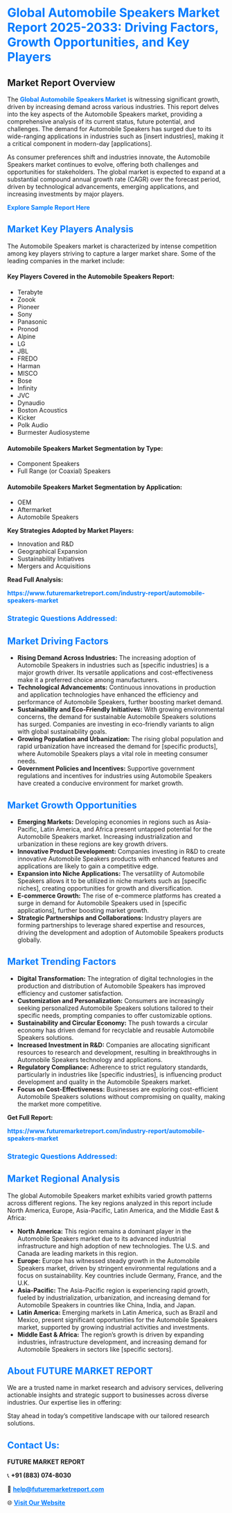 <h1 style="color: #007BFF;">Global Automobile Speakers Market Report 2025-2033: Driving Factors, Growth Opportunities, and Key Players</h1>

<section id="overview">
<h2>Market Report Overview</h2>
<p>The <a href="https://www.futuremarketreport.com/industry-report/automobile-speakers-market" style="color: #007BFF; text-decoration: none;"><strong>Global Automobile Speakers Market</strong></a> is witnessing significant growth, driven by increasing demand across various industries. This report delves into the key aspects of the Automobile Speakers market, providing a comprehensive analysis of its current status, future potential, and challenges. The demand for Automobile Speakers has surged due to its wide-ranging applications in industries such as [insert industries], making it a critical component in modern-day [applications].</p>
<p>As consumer preferences shift and industries innovate, the Automobile Speakers market continues to evolve, offering both challenges and opportunities for stakeholders. The global market is expected to expand at a substantial compound annual growth rate (CAGR) over the forecast period, driven by technological advancements, emerging applications, and increasing investments by major players.</p>
</section>

<section id="overview">
<p><a href="https://www.futuremarketreport.com/request-sample/reportId=126123" style="color: #007BFF; text-decoration: none;"><strong>Explore Sample Report Here</strong></a></p>
</section>

<section id="key-players">
<h2 style="color: #007BFF;">Market Key Players Analysis</h2>
<p>The Automobile Speakers market is characterized by intense competition among key players striving to capture a larger market share. Some of the leading companies in the market include:</p>
<h4>Key Players Covered in the Automobile Speakers Report:</h4>
<ul><li>Terabyte</li><li>Zoook</li><li>Pioneer</li><li>Sony</li><li>Panasonic</li><li>Pronod</li><li>Alpine</li><li>LG</li><li>JBL</li><li>FREDO</li><li>Harman</li><li>MISCO</li><li>Bose</li><li>Infinity</li><li>JVC</li><li>Dynaudio</li><li>Boston Acoustics</li><li>Kicker</li><li>Polk Audio</li><li>Burmester Audiosysteme</li></ul>
<h4>Automobile Speakers Market Segmentation by Type:</h4>
<ul><li>Component Speakers</li><li>Full Range (or Coaxial) Speakers</li></ul>

<h4>Automobile Speakers Market Segmentation by Application:</h4>
<ul><li>OEM</li><li>Aftermarket</li><li>Automobile Speakers</li></ul>
<p><strong>Key Strategies Adopted by Market Players:</strong></p>
<ul>
<li>Innovation and R&D</li>
<li>Geographical Expansion</li>
<li>Sustainability Initiatives</li>
<li>Mergers and Acquisitions</li>
</ul>
</section>

<section>
<p><strong>Read Full Analysis: </strong></p><a href="https://www.futuremarketreport.com/industry-report/automobile-speakers-market" style="color: #007BFF; text-decoration: none;"><strong>https://www.futuremarketreport.com/industry-report/automobile-speakers-market</strong></a>
<h3 style="color: #007BFF;">Strategic Questions Addressed:</h3>
</section>

<section id="driving-factors">
<h2 style="color: #007BFF;">Market Driving Factors</h2>
<ul>
<li><strong>Rising Demand Across Industries:</strong> The increasing adoption of Automobile Speakers in industries such as [specific industries] is a major growth driver. Its versatile applications and cost-effectiveness make it a preferred choice among manufacturers.</li>
<li><strong>Technological Advancements:</strong> Continuous innovations in production and application technologies have enhanced the efficiency and performance of Automobile Speakers, further boosting market demand.</li>
<li><strong>Sustainability and Eco-Friendly Initiatives:</strong> With growing environmental concerns, the demand for sustainable Automobile Speakers solutions has surged. Companies are investing in eco-friendly variants to align with global sustainability goals.</li>
<li><strong>Growing Population and Urbanization:</strong> The rising global population and rapid urbanization have increased the demand for [specific products], where Automobile Speakers plays a vital role in meeting consumer needs.</li>
<li><strong>Government Policies and Incentives:</strong> Supportive government regulations and incentives for industries using Automobile Speakers have created a conducive environment for market growth.</li>
</ul>
</section>

<section id="growth-opportunities">
<h2 style="color: #007BFF;">Market Growth Opportunities</h2>
<ul>
<li><strong>Emerging Markets:</strong> Developing economies in regions such as Asia-Pacific, Latin America, and Africa present untapped potential for the Automobile Speakers market. Increasing industrialization and urbanization in these regions are key growth drivers.</li>
<li><strong>Innovative Product Development:</strong> Companies investing in R&D to create innovative Automobile Speakers products with enhanced features and applications are likely to gain a competitive edge.</li>
<li><strong>Expansion into Niche Applications:</strong> The versatility of Automobile Speakers allows it to be utilized in niche markets such as [specific niches], creating opportunities for growth and diversification.</li>
<li><strong>E-commerce Growth:</strong> The rise of e-commerce platforms has created a surge in demand for Automobile Speakers used in [specific applications], further boosting market growth.</li>
<li><strong>Strategic Partnerships and Collaborations:</strong> Industry players are forming partnerships to leverage shared expertise and resources, driving the development and adoption of Automobile Speakers products globally.</li>
</ul>
</section>

<section id="trending-factors">
<h2 style="color: #007BFF;">Market Trending Factors</h2>
<ul>
<li><strong>Digital Transformation:</strong> The integration of digital technologies in the production and distribution of Automobile Speakers has improved efficiency and customer satisfaction.</li>
<li><strong>Customization and Personalization:</strong> Consumers are increasingly seeking personalized Automobile Speakers solutions tailored to their specific needs, prompting companies to offer customizable options.</li>
<li><strong>Sustainability and Circular Economy:</strong> The push towards a circular economy has driven demand for recyclable and reusable Automobile Speakers solutions.</li>
<li><strong>Increased Investment in R&D:</strong> Companies are allocating significant resources to research and development, resulting in breakthroughs in Automobile Speakers technology and applications.</li>
<li><strong>Regulatory Compliance:</strong> Adherence to strict regulatory standards, particularly in industries like [specific industries], is influencing product development and quality in the Automobile Speakers market.</li>
<li><strong>Focus on Cost-Effectiveness:</strong> Businesses are exploring cost-efficient Automobile Speakers solutions without compromising on quality, making the market more competitive.</li>
</ul>
</section>

<section>
<p><strong>Get Full Report: </strong></p><a href="https://www.futuremarketreport.com/industry-report/automobile-speakers-market" style="color: #007BFF; text-decoration: none;"><strong>https://www.futuremarketreport.com/industry-report/automobile-speakers-market</strong></a>
<h3 style="color: #007BFF;">Strategic Questions Addressed:</h3>
</section>


<section id="regional-analysis">
<h2 style="color: #007BFF;">Market Regional Analysis</h2>
<p>The global Automobile Speakers market exhibits varied growth patterns across different regions. The key regions analyzed in this report include North America, Europe, Asia-Pacific, Latin America, and the Middle East & Africa:</p>
<ul>
<li><strong>North America:</strong> This region remains a dominant player in the Automobile Speakers market due to its advanced industrial infrastructure and high adoption of new technologies. The U.S. and Canada are leading markets in this region.</li>
<li><strong>Europe:</strong> Europe has witnessed steady growth in the Automobile Speakers market, driven by stringent environmental regulations and a focus on sustainability. Key countries include Germany, France, and the U.K.</li>
<li><strong>Asia-Pacific:</strong> The Asia-Pacific region is experiencing rapid growth, fueled by industrialization, urbanization, and increasing demand for Automobile Speakers in countries like China, India, and Japan.</li>
<li><strong>Latin America:</strong> Emerging markets in Latin America, such as Brazil and Mexico, present significant opportunities for the Automobile Speakers market, supported by growing industrial activities and investments.</li>
<li><strong>Middle East & Africa:</strong> The region’s growth is driven by expanding industries, infrastructure development, and increasing demand for Automobile Speakers in sectors like [specific sectors].</li>
</ul>
</section>

<footer>
<h2 style="color: #007BFF;">About FUTURE MARKET REPORT</h2>
<p>We are a trusted name in market research and advisory services, delivering actionable insights and strategic support to businesses across diverse industries. Our expertise lies in offering:</p>

<p>Stay ahead in today’s competitive landscape with our tailored research solutions.</p>

<h2 style="color: #007BFF;">Contact Us:</h2>
<p><strong>FUTURE MARKET REPORT</strong></p>
<p>📞 <strong>+91 (883) 074-8030</strong></p>
<p>📧 <strong><a href="mailto:help@futuremarketreport.com" style="color: #007BFF;">help@futuremarketreport.com</a></strong></p>
<p>🌐 <strong><a href="https://www.futuremarketreport.com/" style="color: #007BFF;">Visit Our Website</a></strong></p>
</footer>